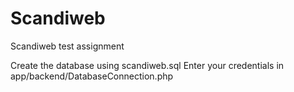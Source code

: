 # Scandiweb
Scandiweb test assignment

Create the database using scandiweb.sql
Enter your credentials in app/backend/DatabaseConnection.php

